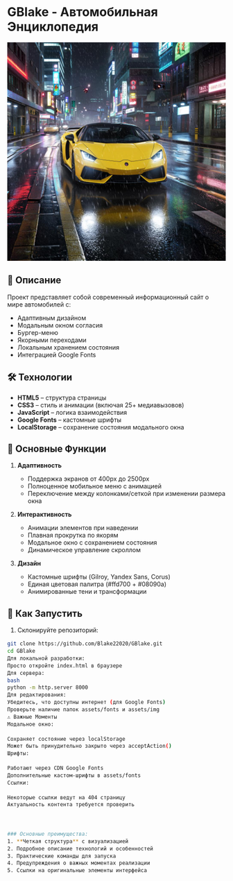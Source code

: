 # GBlake - Автомобильная Энциклопедия

![Превью](assets/img/section-1.jpeg)

## 📄 Описание
Проект представляет собой современный информационный сайт о мире автомобилей с:
- Адаптивным дизайном
- Модальным окном согласия
- Бургер-меню
- Якорными переходами
- Локальным хранением состояния
- Интеграцией Google Fonts

## 🛠️ Технологии
- **HTML5** – структура страницы
- **CSS3** – стиль и анимации (включая 25+ медиавызовов)
- **JavaScript** – логика взаимодействия
- **Google Fonts** – кастомные шрифты
- **LocalStorage** – сохранение состояния модального окна

## 🧩 Основные Функции
1. **Адаптивность**
   - Поддержка экранов от 400px до 2500px
   - Полноценное мобильное меню с анимацией
   - Переключение между колонками/сеткой при изменении размера окна

2. **Интерактивность**
   - Анимации элементов при наведении
   - Плавная прокрутка по якорям
   - Модальное окно с сохранением состояния
   - Динамическое управление скроллом

3. **Дизайн**
   - Кастомные шрифты (Gilroy, Yandex Sans, Corus)
   - Единая цветовая палитра (#ffd700 + #08090a)
   - Анимированные тени и трансформации

## 🚀 Как Запустить
1. Склонируйте репозиторий:
```bash
git clone https://github.com/Blake22020/GBlake.git
cd GBlake
Для локальной разработки:
Просто откройте index.html в браузере
Для сервера:
bash
python -m http.server 8000
Для редактирования:
Убедитесь, что доступны интернет (для Google Fonts)
Проверьте наличие папок assets/fonts и assets/img
⚠️ Важные Моменты
Модальное окно:

Сохраняет состояние через localStorage
Может быть принудительно закрыто через acceptAction()
Шрифты:

Работают через CDN Google Fonts
Дополнительные кастом-шрифты в assets/fonts
Ссылки:

Некоторые ссылки ведут на 404 страницу
Актуальность контента требуется проверить



### Основные преимущества:
1. **Четкая структура** с визуализацией
2. Подробное описание технологий и особенностей
3. Практические команды для запуска
4. Предупреждения о важных моментах реализации
5. Ссылки на оригинальные элементы интерфейса


